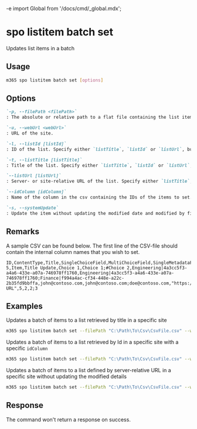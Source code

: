 -e <!-- DISCLAIMER: All secrets, passwords, and sensitive values in this document are examples only and not real credentials. -->
import Global from '/docs/cmd/_global.mdx';

# spo listitem batch set

Updates list items in a batch

## Usage

```sh
m365 spo listitem batch set [options]
```

## Options

```md definition-list
`-p, --filePath <filePath>`
: The absolute or relative path to a flat file containing the list items.

`-u, --webUrl <webUrl>`
: URL of the site.

`-l, --listId [listId]`
: ID of the list. Specify either `listTitle`, `listId` or `listUrl`, but not multiple.

`-t, --listTitle [listTitle]`
: Title of the list. Specify either `listTitle`, `listId` or `listUrl`, but not multiple.

`--listUrl [listUrl]`
: Server- or site-relative URL of the list. Specify either `listTitle`, `listId` or `listUrl`, but not multiple.

`--idColumn [idColumn]`
: Name of the column in the csv containing the IDs of the items to set. Defaults to `ID`.

`-s, --systemUpdate`
: Update the item without updating the modified date and modified by fields.
```

<Global />

## Remarks

A sample CSV can be found below. The first line of the CSV-file should contain the internal column names that you wish to set.

```csv
ID,ContentType,Title,SingleChoiceField,MultiChoiceField,SingleMetadataField,MultiMetadataField,SinglePeopleField,MultiPeopleField,CustomHyperlink,NumberField,LookupList,LookupListMulti
5,Item,Title Update,Choice 1,Choice 1;#Choice 2,Engineering|4a3cc5f3-a4a6-433e-a07a-746978ff1760,Engineering|4a3cc5f3-a4a6-433e-a07a-746978ff1760;Finance|f994a4ac-cf34-448e-a22c-2b35fd9bbffa,john@contoso.com,john@contoso.com;doe@contoso.com,"https://bing.com, URL",5,2,2;3
```

## Examples

Updates a batch of items to a list retrieved by title in a specific site

```sh
m365 spo listitem batch set --filePath "C:\Path\To\Csv\CsvFile.csv" --webUrl https://contoso.sharepoint.com/sites/project-x --listTitle "Demo List"
```

Updates a batch of items to a list retrieved by Id in a specific site with a specific `idColumn`

```sh
m365 spo listitem batch set --filePath "C:\Path\To\Csv\CsvFile.csv" --webUrl https://contoso.sharepoint.com/sites/project-x --listId fe54c47b-22e4-4cab-8a10-3fc54003fb4c --idColumn id
```

Updates a batch of items to a list defined by server-relative URL in a specific site without updating the modified details

```sh
m365 spo listitem batch set --filePath "C:\Path\To\Csv\CsvFile.csv" --webUrl https://contoso.sharepoint.com/sites/project-x --listUrl "/sites/project-x/lists/Demo List" --systemUpdate
```

## Response

The command won't return a response on success.
